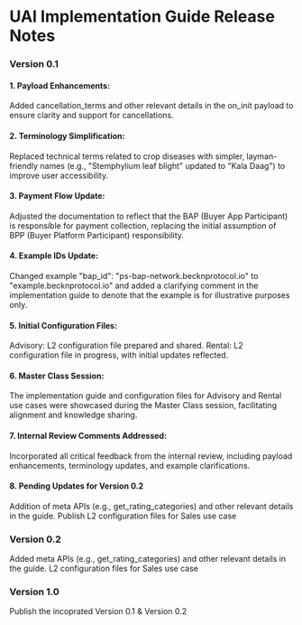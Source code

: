 # UAI Implementation Guide Release Notes

### Version 0.1
#### 1. Payload Enhancements:
Added cancellation_terms and other relevant details in the on_init payload to ensure clarity and support for cancellations.

#### 2. Terminology Simplification:
Replaced technical terms related to crop diseases with simpler, layman-friendly names (e.g., "Stemphylium leaf blight" updated to "Kala Daag") to improve user accessibility.

#### 3. Payment Flow Update:
Adjusted the documentation to reflect that the BAP (Buyer App Participant) is responsible for payment collection, replacing the initial assumption of BPP (Buyer Platform Participant) responsibility.

#### 4. Example IDs Update:
Changed example "bap_id": "ps-bap-network.becknprotocol.io" to "example.becknprotocol.io" and added a clarifying comment in the implementation guide to denote that the example is for illustrative purposes only.

#### 5. Initial Configuration Files:
Advisory: L2 configuration file prepared and shared.
Rental: L2 configuration file in progress, with initial updates reflected.

#### 6. Master Class Session:
The implementation guide and configuration files for Advisory and Rental use cases were showcased during the Master Class session, facilitating alignment and knowledge sharing.

#### 7. Internal Review Comments Addressed:
Incorporated all critical feedback from the internal review, including payload enhancements, terminology updates, and example clarifications.

#### 8. Pending Updates for Version 0.2
Addition of meta APIs (e.g., get_rating_categories) and other relevant details in the guide.
Publish L2 configuration files for Sales use case

### Version 0.2
Added meta APIs (e.g., get_rating_categories) and other relevant details in the guide.
L2 configuration files for Sales use case

### Version 1.0
Publish the incoprated Version 0.1 & Version 0.2
